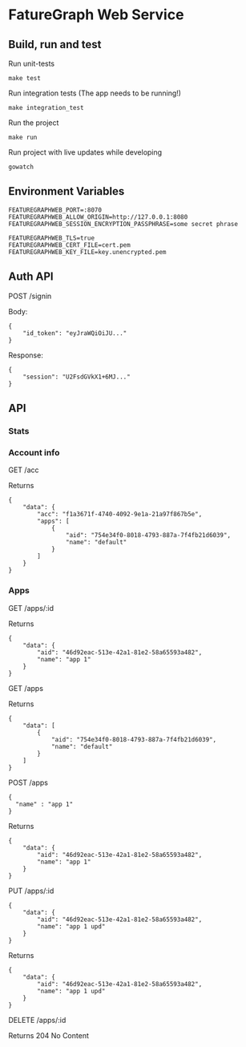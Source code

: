 # FatureGraph Web Service

## Build, run and test

Run unit-tests

```
make test
```

Run integration tests (The app needs to be running!)

```
make integration_test
```

Run the project

```
make run
```

Run project with live updates while developing

```
gowatch
```

## Environment Variables

```
FEATUREGRAPHWEB_PORT=:8070
FEATUREGRAPHWEB_ALLOW_ORIGIN=http://127.0.0.1:8080
FEATUREGRAPHWEB_SESSION_ENCRYPTION_PASSPHRASE=some secret phrase

FEATUREGRAPHWEB_TLS=true
FEATUREGRAPHWEB_CERT_FILE=cert.pem
FEATUREGRAPHWEB_KEY_FILE=key.unencrypted.pem
```

## Auth API

POST /signin

Body:

```
{
    "id_token": "eyJraWQiOiJU..."
}
```

Response:

```
{
    "session": "U2FsdGVkX1+6MJ..."
}
```

## API

### Stats

### Account info

GET /acc

Returns

```
{
    "data": {
        "acc": "f1a3671f-4740-4092-9e1a-21a97f867b5e",
        "apps": [
            {
                "aid": "754e34f0-8018-4793-887a-7f4fb21d6039",
                "name": "default"
            }
        ]
    }
}
```

### Apps

GET /apps/:id

Returns

```
{
    "data": {
        "aid": "46d92eac-513e-42a1-81e2-58a65593a482",
        "name": "app 1"
    }
}
```

GET /apps

Returns

```
{
    "data": [
        {
            "aid": "754e34f0-8018-4793-887a-7f4fb21d6039",
            "name": "default"
        }
    ]
}
```

POST /apps

```
{
  "name" : "app 1"
}
```

Returns

```
{
    "data": {
        "aid": "46d92eac-513e-42a1-81e2-58a65593a482",
        "name": "app 1"
    }
}
```

PUT /apps/:id

```
{
    "data": {
        "aid": "46d92eac-513e-42a1-81e2-58a65593a482",
        "name": "app 1 upd"
    }
}
```

Returns

```
{
    "data": {
        "aid": "46d92eac-513e-42a1-81e2-58a65593a482",
        "name": "app 1 upd"
    }
}
```

DELETE /apps/:id

Returns 204 No Content
